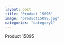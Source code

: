 ```yaml
---
layout: post
title: "Product 15095"
image: "product15095.jpg"
categories: "category1"
---
```

Product 15095
